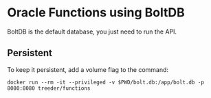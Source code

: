 # Oracle Functions using BoltDB

BoltDB is the default database, you just need to run the API.

## Persistent

To keep it persistent, add a volume flag to the command:

```
docker run --rm -it --privileged -v $PWD/bolt.db:/app/bolt.db -p 8080:8080 treeder/functions
```
